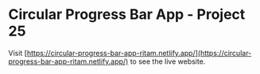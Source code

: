 # Circular Progress Bar App - Project 25

Visit [https://circular-progress-bar-app-ritam.netlify.app/](https://circular-progress-bar-app-ritam.netlify.app/) to see the live website.